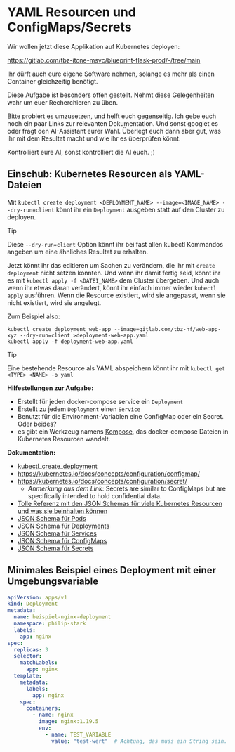 # YAML Resourcen und ConfigMaps/Secrets

Wir wollen jetzt diese Applikation auf Kubernetes deployen:

https://gitlab.com/tbz-itcne-msvc/blueprint-flask-prod/-/tree/main

Ihr dürft auch eure eigene Software nehmen, solange es mehr als einen Container gleichzeitig benötigt.

Diese Aufgabe ist besonders offen gestellt. Nehmt diese Gelegenheiten wahr um euer Recherchieren zu üben.

Bitte probiert es umzusetzen, und helft euch gegenseitig. Ich gebe euch noch ein paar Links zur relevanten Dokumentation. Und sonst googlet es oder fragt den AI-Assistant eurer Wahl. Überlegt euch dann aber gut, was ihr mit dem Resultat macht und wie ihr es überprüfen könnt. 

Kontrolliert eure AI, sonst kontrolliert die AI euch. ;)


## Einschub: Kubernetes Resourcen als YAML-Dateien

Mit `kubectl create deployment <DEPLOYMENT_NAME> --image=<IMAGE_NAME> --dry-run=client` könnt ihr ein `Deployment` ausgeben statt auf den Cluster zu deployen.

> [!TIP]
> Diese `--dry-run=client` Option könnt ihr bei fast allen kubectl Kommandos angeben um eine ähnliches Resultat zu erhalten. 

Jetzt könnt ihr das editieren um Sachen zu verändern, die ihr mit `create deployment` nicht setzen konnten. Und wenn ihr damit fertig seid, könnt ihr es mit `kubectl apply -f <DATEI_NAME>` dem Cluster übergeben. Und auch wenn ihr etwas daran verändert, könnt ihr einfach immer wieder `kubectl apply` ausführen. Wenn die Resource existiert, wird sie angepasst, wenn sie nicht existiert, wird sie angelegt.

Zum Beispiel also:

```shell
kubectl create deployment web-app --image=gitlab.com/tbz-hf/web-app-xyz --dry-run=client >deployment-web-app.yaml
kubectl apply -f deployment-web-app.yaml
```

> [!TIP]
> Eine bestehende Resource als YAML abspeichern könnt ihr mit 
> `kubectl get <TYPE> <NAME> -o yaml`

**Hilfestellungen zur Aufgabe:**

- Erstellt für jeden docker-compose service ein `Deployment`
- Erstellt zu jedem `Deployment` einen `Service`
- Benutzt für die Environment-Variablen eine ConfigMap oder ein Secret. Oder beides?
- es gibt ein Werkzeug namens [Kompose](https://kompose.io/), das docker-compose Dateien in Kubernetes Resourcen wandelt. 

**Dokumentation:**

- [kubectl_create_deployment](https://kubernetes.io/docs/reference/kubectl/generated/kubectl_create/kubectl_create_deployment/)
- https://kubernetes.io/docs/concepts/configuration/configmap/
- https://kubernetes.io/docs/concepts/configuration/secret/
  - *Anmerkung aus dem Link*: Secrets are similar to ConfigMaps but are specifically intended to hold confidential data.
- [Tolle Referenz mit den JSON Schemas für viele Kubernetes Resourcen und was sie beinhalten können](https://kubespec.dev/)
- [JSON Schema für Pods](https://kubespec.dev/kubernetes/v1/Pod) 
- [JSON Schema für Deployments](https://kubespec.dev/kubernetes/apps/v1/Deployment)
- [JSON Schema für Services](https://kubespec.dev/kubernetes/v1/Service)
- [JSON Schema für ConfigMaps](https://kubespec.dev/kubernetes/v1/ConfigMap)
- [JSON Schema für Secrets](https://kubespec.dev/kubernetes/v1/Secret)

## Minimales Beispiel eines Deployment mit einer Umgebungsvariable

```yaml
apiVersion: apps/v1
kind: Deployment
metadata:
  name: beispiel-nginx-deployment
  namespace: philip-stark
  labels:
    app: nginx
spec:
  replicas: 3
  selector:
    matchLabels:
      app: nginx
  template:
    metadata:
      labels:
        app: nginx
    spec:
      containers:
        - name: nginx
          image: nginx:1.19.5
          env:
            - name: TEST_VARIABLE
              value: "test-wert"  # Achtung, das muss ein String sein. Das heisst, dass die Anführungszeichen wichtig sind, gerade wenn der Wert eine Zahl ist.
```
